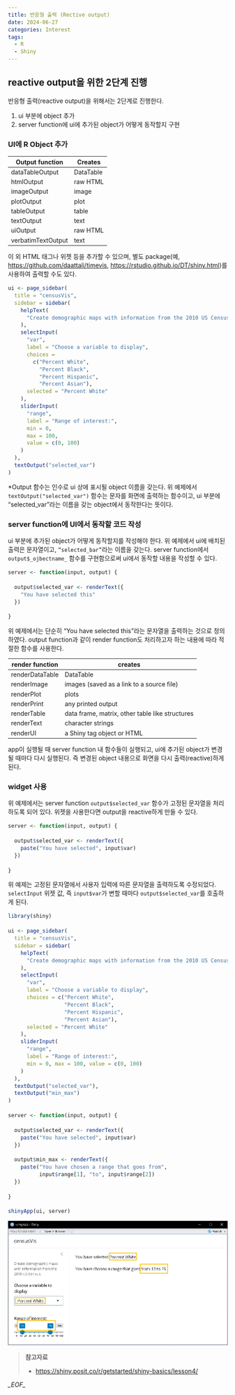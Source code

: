 ```yaml
---
title: 반응형 출력 (Rective output)
date: 2024-06-27
categories: Interest
tags:
  - R
  - Shiny
---
```

## reactive output을 위한 2단계 진행
반응형 출력(reactive output)을 위해서는 2단계로 진행한다.
1. ui 부분에 object 추가
2. server function에 ui에 추가된 object가 어떻게 동작할지 구현
### UI에 R Object 추가

| Output function    | Creates   |
| ------------------ | --------- |
| dataTableOutput    | DataTable |
| htmlOutput         | raw HTML  |
| imageOutput        | image     |
| plotOutput         | plot      |
| tableOutput        | table     |
| textOutput         | text      |
| uiOutput           | raw HTML  |
| verbatimTextOutput | text      |

이 외 HTML 태그나 위젯 등을 추가할 수 있으며, 별도 package(예, https://github.com/daattali/timevis, https://rstudio.github.io/DT/shiny.html)를 사용하여 출력할 수도 있다.

```r
ui <- page_sidebar(
  title = "censusVis",
  sidebar = sidebar(
    helpText(
      "Create demographic maps with information from the 2010 US Census."
    ),
    selectInput(
      "var",
      label = "Choose a variable to display",
      choices = 
        c("Percent White",
          "Percent Black",
          "Percent Hispanic",
          "Percent Asian"),
      selected = "Percent White"
    ),
    sliderInput(
      "range",
      label = "Range of interest:",
      min = 0, 
      max = 100, 
      value = c(0, 100)
    )
  ),
  textOutput("selected_var")
)
```

\*Output 함수는 인수로 ui 상에 표시될 object 이름을 갖는다. 위 예제에서 `textOutput("selected_var")` 함수는 문자를 화면에 출력하는 함수이고, ui 부분에 “selected_var”라는 이름을 갖는 object에서 동작한다는 뜻이다.
### server function에 UI에서 동작할 코드 작성
ui 부분에 추가된 object가 어떻게 동작할지를 작성해야 한다. 위 예제에서 ui에 배치된 출력은 문자열이고, `“selected_bar”`라는 이름을 갖는다. server function에서 `output$_ojbectname_` 함수를 구현함으로써 ui에서 동작할 내용을 작성할 수 있다.

```r
server <- function(input, output) {

  output$selected_var <- renderText({
    "You have selected this"
  })

}
```

위 예제에서는 단순히 “You have selected this”라는 문자열을 출력하는 것으로 정의하였다. output function과 같이 render function도 처리하고자 하는 내용에 따라 적절한 함수를 사용한다.
  
| render function | creates                                         |
|-----------------|-------------------------------------------------|
| renderDataTable | DataTable                                       |
| renderImage     | images (saved as a link to a source file)       |
| renderPlot      | plots                                           |
| renderPrint     | any printed output                              |
| renderTable     | data frame, matrix, other table like structures |
| renderText      | character strings                               |
| renderUI        | a Shiny tag object or HTML                      |

app이 실행될 때 server function 내 함수들이 실행되고, ui에 추가된 object가 변경될 때마다 다시 실행된다. 즉 변경된 object 내용으로 화면을 다시 출력(reactive)하게 된다.

### widget 사용
위 예제에서는 server function `output$selected_var` 함수가 고정된 문자열을 처리하도록 되어 있다. 위젯을 사용한다면 output을 reactive하게 만들 수 있다.
```r
server <- function(input, output) {

  output$selected_var <- renderText({
    paste("You have selected", input$var)
  })

}
```

위 예제는 고정된 문자열에서 사용자 입력에 따른 문자열을 출력하도록 수정되었다.  `selectInput` 위젯 값, 즉 `input$var`가 변할 때마다 `output$selected_var`를 호출하게 된다.

```r
library(shiny)

ui <- page_sidebar(
  title = "censusVis",
  sidebar = sidebar(
    helpText(
      "Create demographic maps with information from the 2010 US Census."
    ),
    selectInput(
      "var",
      label = "Choose a variable to display",
      choices = c("Percent White",
                  "Percent Black",
                  "Percent Hispanic",
                  "Percent Asian"),
      selected = "Percent White"
    ),
    sliderInput(
      "range",
      label = "Range of interest:",
      min = 0, max = 100, value = c(0, 100)
    )
  ),
  textOutput("selected_var"),
  textOutput("min_max") 
)

server <- function(input, output) {
  
  output$selected_var <- renderText({
    paste("You have selected", input$var)
  })
  
  output$min_max <- renderText({
    paste("You have chosen a range that goes from",
          input$range[1], "to", input$range[2])
  })
  
}

shinyApp(ui, server)
```

![](/assets/images/Pasted%20image%2020240627000533.png)

> **참고자료**
> - https://shiny.posit.co/r/getstarted/shiny-basics/lesson4/ 


_\_EOF\__
